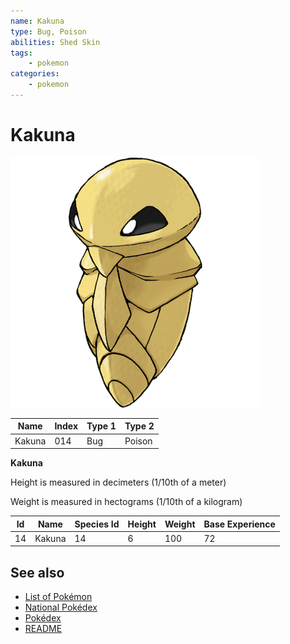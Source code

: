 ```yaml
---
name: Kakuna
type: Bug, Poison
abilities: Shed Skin
tags:
    - pokemon
categories:
    - pokemon
---
```


# Kakuna


![Kakuna](images/014.png)

| **Name** | **Index** | **Type 1** | **Type 2** |
|----|----|----|----|
| Kakuna | 014 | Bug | Poison  |

**Kakuna** 


Height is measured in decimeters (1/10th of a meter)

Weight is measured in hectograms (1/10th of a kilogram)

| **Id** | **Name** | **Species Id** | **Height** | **Weight** | **Base Experience** |
|--------|----------|----------------|------------|------------|---------------------|
| 14 | Kakuna | 14 | 6 | 100 | 72 |


## See also

- [List of Pokémon](../pokemon.md)
- [National Pokédex](../national_pokedex.md)
- [Pokédex](../pokedex.md)
- [README](../README.md)
